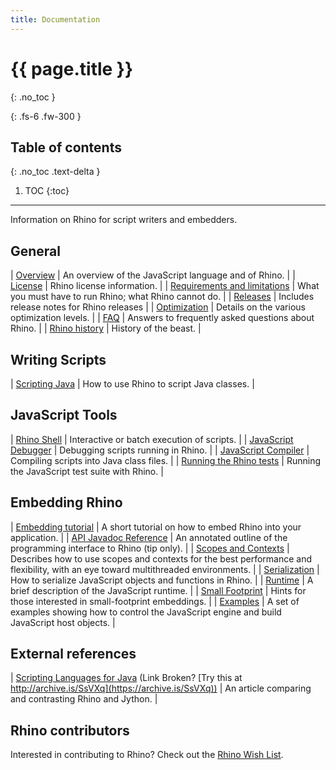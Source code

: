 ```yaml
---
title: Documentation
---
```


# {{ page.title }}

{: .no_toc }

{: .fs-6 .fw-300 }

## Table of contents

{: .no_toc .text-delta }

1. TOC
{:toc}

---
Information on Rhino for script writers and embedders.

## General

|  [Overview](overview.md)  |  An overview of the JavaScript language and of Rhino.  |
|  [License](../license.md)  |  Rhino license information.  |
|  [Requirements and limitations](requirements_and_limitations.md)  |  What you must have to run Rhino; what Rhino cannot do.  |
|  [Releases](releases/index.md)  |  Includes release notes for Rhino releases  |
|  [Optimization](optimization.md)  |  Details on the various optimization levels.  |
|  [FAQ](faq.md)  |  Answers to frequently asked questions about Rhino.  |
|  [Rhino history](../history.md)  |  History of the beast.  |

## Writing Scripts

|  [Scripting Java](../_tutorials/scripting_java.md)  |  How to use Rhino to script Java classes.  |

## JavaScript Tools

|  [Rhino Shell](../_tools/shell.md)  |  Interactive or batch execution of scripts.  |
|  [JavaScript Debugger](../_tools/debugger.md)  |  Debugging scripts running in Rhino.  |
|  [JavaScript Compiler](../_tools/javascript_compiler.md)  |  Compiling scripts into Java class files.  |
|  [Running the Rhino tests](running_the_rhino_tests.md)  |  Running the JavaScript test suite with Rhino.  |

## Embedding Rhino

|  [Embedding tutorial](../_tutorials/embedding_tutorial.md)  |  A short tutorial on how to embed Rhino into your application.  |
|  [API Javadoc Reference](../javadoc/index.html)  |  An annotated outline of the programming interface to Rhino (tip only).  |
|  [Scopes and Contexts](scopes_and_contexts.md)  |  Describes how to use scopes and contexts for the best performance and flexibility, with an eye toward multithreaded environments.  |
|  [Serialization](serialization.md)  |  How to serialize JavaScript objects and functions in Rhino.  |
|  [Runtime](runtime.md)  |  A brief description of the JavaScript runtime.  |
|  [Small Footprint](footprint.md)  |  Hints for those interested in small-footprint embeddings.  |
|  [Examples](examples.md)  |  A set of examples showing how to control the JavaScript engine and build JavaScript host objects.  |

## External references

|  [Scripting Languages for Java](https://www.ociweb.com/jnb/archive/jnbMar2001.html) (Link Broken? [Try this at http://archive.is/SsVXq](https://archive.is/SsVXq))  |  An article comparing and contrasting Rhino and Jython.  |

## Rhino contributors

Interested in contributing to Rhino? Check out the [Rhino Wish List](../roadmap.md).
